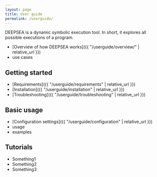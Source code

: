 ```yaml
---
layout: page
title: User guide
permalink: /userguide/
---
```


DEEPSEA is a dynamic symbolic execution tool.  In short, it explores all
possible executions of a program.

- [Overview of how DEEPSEA works]({{ "/userguide/overview/" | relative_url }})
- use cases

## Getting started

- [Requirements]({{ "/userguide/requirements" | relative_url }})
- [Installation]({{ "/userguide/installation" | relative_url }})
- [Troubleshooting]({{ "/userguide/troubleshooting" | relative_url }})

## Basic usage

- [Configuration settings]({{ "/userguide/configuration" | relative_url }})
- usage
- examples

## Tutorials

- Something1
- Something2
- Something3

